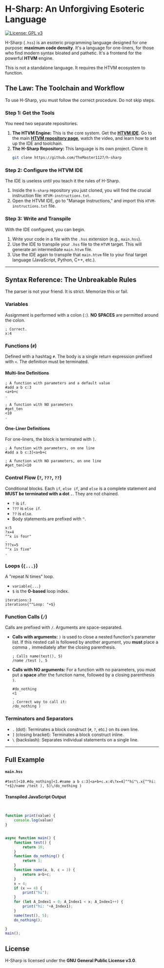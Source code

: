 # H-Sharp: An Unforgiving Esoteric Language

[![License: GPL v3](https://img.shields.io/badge/License-GPLv3-blue.svg)](https://www.gnu.org/licenses/gpl-3.0)

H-Sharp (`.hss`) is an esoteric programming language designed for one purpose: **maximum code density**. It's a language for one-liners, for those who find modern syntax bloated and pathetic. It's a frontend for the powerful **HTVM** engine.

This is not a standalone language. It requires the HTVM ecosystem to function.

## The Law: The Toolchain and Workflow
To use H-Sharp, you must follow the correct procedure. Do not skip steps.

### Step 1: Get the Tools
You need two separate repositories.

1.  **The HTVM Engine:** This is the core system. Get the **[HTVM IDE](https://github.com/TheMaster1127/HT-IDE)**. Go to the main **[HTVM repository page](https://github.com/TheMaster1127/HTVM)**, watch the video, and learn how to set up the IDE and toolchain.
2.  **The H-Sharp Repository:** This language is its own project. Clone it:
    ```bash
    git clone https://github.com/TheMaster1127/h-sharp
    ```

### Step 2: Configure the HTVM IDE
The IDE is useless until you teach it the rules of H-Sharp.

1.  Inside the `h-sharp` repository you just cloned, you will find the crucial instruction file: `HTVM-instructions.txt`.
2.  Open the HTVM IDE, go to "Manage Instructions," and import this `HTVM-instructions.txt` file.

### Step 3: Write and Transpile
With the IDE configured, you can begin.

1.  Write your code in a file with the `.hss` extension (e.g., `main.hss`).
2.  Use the IDE to transpile your `.hss` file to the `HTVM` target. This will generate an intermediate `main.htvm` file.
3.  Use the IDE again to transpile that `main.htvm` file to your final target language (JavaScript, Python, C++, etc.).

---

## Syntax Reference: The Unbreakable Rules
The parser is not your friend. It is strict. Memorize this or fail.

### Variables
Assignment is performed with a colon (`:`). **NO SPACES** are permitted around the colon.
```hss
; Correct.
x:4
```

### Functions (`#`)
Defined with a hashtag `#`. The body is a single return expression prefixed with `<`. The definition must be terminated.

#### Multi-line Definitions
```hss
; A function with parameters and a default value
#add a b c:3
<a+b+c
.

; A function with NO parameters
#get_ten
<10
.
```

#### One-Liner Definitions
For one-liners, the block is terminated with `]`.
```hss
; A function with parameters, on one line
#add a b c:3]<a+b+c

; A function with NO parameters, on one line
#get_ten]<10
```

### Control Flow (`?`, `???`, `??`)
Conditional blocks. Each `if`, `else if`, and `else` is a complete statement and **MUST be terminated with a dot `.`**. They are not chained.
- `?` is `if`.
- `???` is `else if`.
- `??` is `else`.
- Body statements are prefixed with `^`.
```hss
x:5
?x=4
^"x is four"
.
???x=5
^"x is five"
.
```

### Loops (`{...}`)
A "repeat N times" loop.
- `variable{...}`
- `$` is the **0-based** loop index.
```hss
iterations:3
iterations{^"Loop: "+$}
```

### Function Calls (`/`)
Calls are prefixed with `/`. Arguments are space-separated.

-   **Calls with arguments:** `)` is used to close a nested function's parameter list. If this nested call is followed by another argument, you **must** place a comma `,` immediately after the closing parenthesis.
    ```hss
    ; Calls name(test(), 5)
    /name /test ), 5
    ```
-   **Calls with NO arguments:** For a function with no parameters, you must put a **space** after the function name, followed by a closing parenthesis `)`.
    ```hss
    #do_nothing
    <1
    .
    ; Correct way to call it:
    /do_nothing )
    ```

### Terminators and Separators
-   `.` (dot): Terminates a block construct (`#`, `?`, etc.) on its own line.
-   `]` (closing bracket): Terminates a block construct inline.
-   `\` (backslash): Separates individual statements on a single line.

---

## Full Example

#### `main.hss`
```hss
#test]<10.#do_nothing]<1.#name a b c:3]<a+b+c.x:4\?x=4]^"hi"\.x{^"hi: "+$}/name /test ), 5)\/do_nothing )
```

#### Transpiled JavaScript Output
```javascript


function print(value) {
    console.log(value)
}


async function main() {
    function test() {
        return 10;
    }
    function do_nothing() {
        return 1;
    }
    function name(a, b, c = 3) {
        return a+b+c;
    }
    x = 4;
    if (x == 4) {
        print("hi");
    }
    for (let A_Index1 = 0; A_Index1 < x; A_Index1++) {
        print("hi: "+A_Index1);
    }
    name(test(), 5);
    do_nothing();

}
main();
```

## License
H-Sharp is licensed under the **GNU General Public License v3.0**.